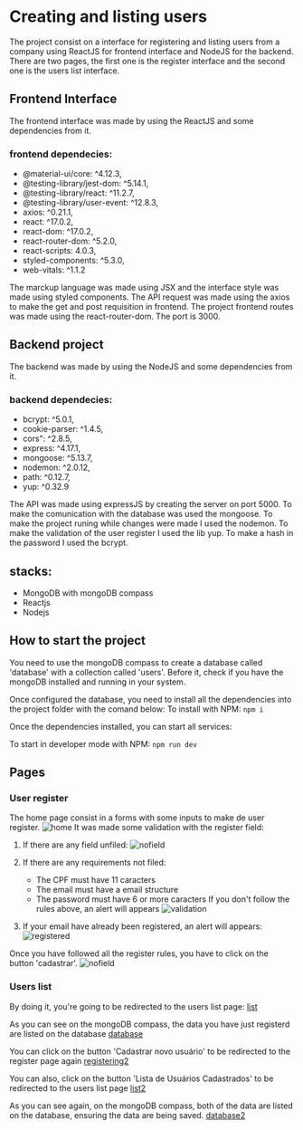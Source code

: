 # Creating and listing users
The project consist on a interface for registering and listing users from a company using ReactJS for frontend interface and NodeJS for the backend. There are two pages, the first one is the register interface and the second one is the users list interface.

## Frontend Interface
The frontend interface was made by using the ReactJS and some dependencies from it.

### frontend dependecies:
- @material-ui/core: ^4.12.3,
- @testing-library/jest-dom: ^5.14.1,
- @testing-library/react: ^11.2.7,
- @testing-library/user-event: ^12.8.3,
- axios: ^0.21.1,
- react: ^17.0.2,
- react-dom: ^17.0.2,
- react-router-dom: ^5.2.0,
- react-scripts: 4.0.3,
- styled-components: ^5.3.0,
- web-vitals: ^1.1.2

The marckup language was made using JSX and the interface style was made using styled components.
The API request was made using the axios to make the get and post requisition in frontend.
The project frontend routes was made using the react-router-dom. The port is 3000.

## Backend project
The backend was made by using the NodeJS and some dependencies from it.

### backend dependecies:
- bcrypt: ^5.0.1,
- cookie-parser: ^1.4.5,
- cors": ^2.8.5,
- express: ^4.17.1,
- mongoose: ^5.13.7,
- nodemon: ^2.0.12,
- path: ^0.12.7,
- yup: ^0.32.9

The API was made using expressJS by creating the server on port 5000. To make the comunication with the database was used the mongoose. To make the project runing while changes were made I used the nodemon. To make the validation of the user register I used the lib yup. To make a hash in the password I used the bcrypt.

## stacks:
- MongoDB with mongoDB compass
- Reactjs
- Nodejs

## How to start the project 
You need to use the mongoDB compass to create a database called 'database' with a collection called 'users'. Before it, check if you have the mongoDB installed and running in your system. 

Once configured the database, you need to install all the dependencies into the project folder with the comand below:
To install with NPM: `npm i`

Once the dependencies installed, you can start all services:

To start in developer mode with NPM:  ` npm run dev `

## Pages

### User register
The home page consist in a forms with some inputs to make de user register.
![home](./uploads/home.png)
It was made some validation with the register field:

1) If there are any field unfiled:
![nofield](./uploads/nofield.png)

2) If there are any requirements not filed:
    - The CPF must have 11 caracters
    - The email must have a email structure
    - The password must have 6 or more caracters
    If you don't follow the rules above, an alert will appears
    ![validation](./uploads/validation.png)

3) If your email have already been registered, an alert will appears:
![registered](./uploads/registered.png)

Once you have followed all the register rules, you have to click on the button 'cadastrar'.
![nofield](./uploads/nofield.png)
### Users list
By doing it, you're going to be redirected to the users list page:
[list](./uploads/list.png)

As you can see on the mongoDB compass, the data you have just registerd are listed on the database
[database](./uploads/database.png)

You can click on the button 'Cadastrar novo usuário' to be redirected to the register page again
[registering2](./uploads/registering2.png)

You can also, click on the button 'Lista de Usuários Cadastrados' to be redirected to the users list page
[list2](./uploads/list2.png)

As you can see again, on the mongoDB compass, both of the data are listed on the database, ensuring the data are being saved.
[database2](./uploads/database2.png)


